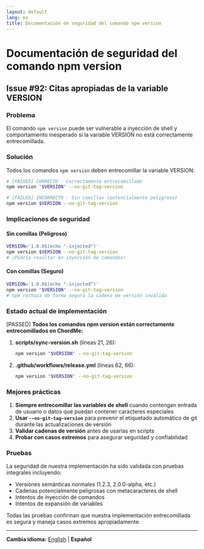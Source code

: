 ```yaml
---
layout: default
lang: es
title: Documentación de seguridad del comando npm version
---
```


# Documentación de seguridad del comando npm version

## Issue #92: Citas apropiadas de la variable VERSION

### Problema
El comando `npm version` puede ser vulnerable a inyección de shell y comportamiento inesperado si la variable VERSION no está correctamente entrecomillada.

### Solución
Todos los comandos `npm version` deben entrecomillar la variable VERSION:
```bash
# [PASSED] CORRECTO - Correctamente entrecomillado
npm version "$VERSION" --no-git-tag-version

# [FAILED] INCORRECTO - Sin comillas (potencialmente peligroso)
npm version $VERSION --no-git-tag-version
```

### Implicaciones de seguridad

#### Sin comillas (Peligroso)
```bash
VERSION='1.0.0$(echo "-injected")'
npm version $VERSION --no-git-tag-version
# ¡Podría resultar en inyección de comandos!
```

#### Con comillas (Seguro)
```bash
VERSION='1.0.0$(echo "-injected")'
npm version "$VERSION" --no-git-tag-version
# npm rechaza de forma segura la cadena de versión inválida
```

### Estado actual de implementación

[PASSED] **Todos los comandos npm version están correctamente entrecomillados en ChordMe:**

1. **scripts/sync-version.sh** (líneas 21, 26):
   ```bash
   npm version "$VERSION" --no-git-tag-version
   ```

2. **.github/workflows/release.yml** (líneas 62, 66):
   ```bash
   npm version "$VERSION" --no-git-tag-version
   ```

### Mejores prácticas

1. **Siempre entrecomillar las variables de shell** cuando contengan entrada de usuario o datos que puedan contener caracteres especiales
2. **Usar `--no-git-tag-version`** para prevenir el etiquetado automático de git durante las actualizaciones de versión
3. **Validar cadenas de versión** antes de usarlas en scripts
4. **Probar con casos extremos** para asegurar seguridad y confiabilidad

### Pruebas

La seguridad de nuestra implementación ha sido validada con pruebas integrales incluyendo:
- Versiones semánticas normales (1.2.3, 2.0.0-alpha, etc.)
- Cadenas potencialmente peligrosas con metacaracteres de shell
- Intentos de inyección de comandos
- Intentos de expansión de variables

Todas las pruebas confirman que nuestra implementación entrecomillada es segura y maneja casos extremos apropiadamente.

---

**Cambia idioma:** [English](npm-version-security.md) | **Español**